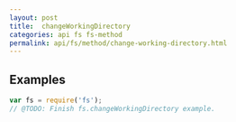 ```yaml
---
layout: post
title:  changeWorkingDirectory
categories: api fs fs-method
permalink: api/fs/method/change-working-directory.html
---
```


## Examples

```javascript
var fs = require('fs');
// @TODO: Finish fs.changeWorkingDirectory example.
```








